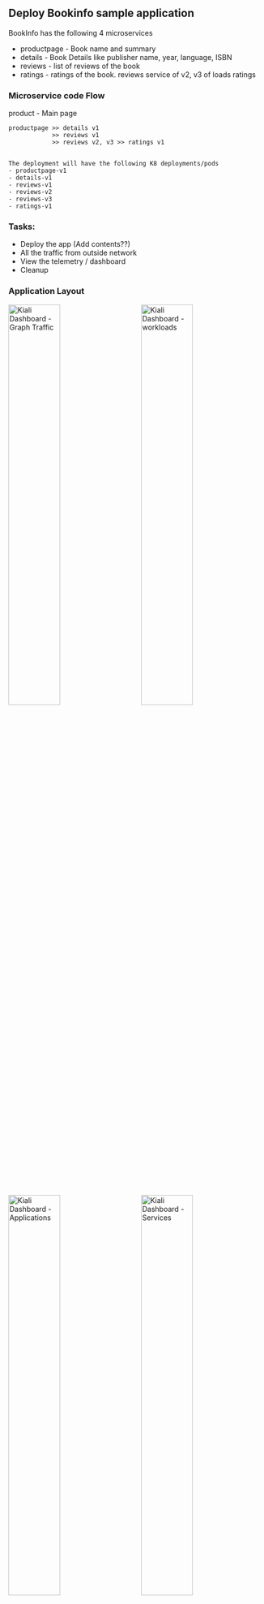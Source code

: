 ## Deploy Bookinfo sample application
BookInfo has the following 4 microservices 
- productpage   - Book name and summary 
- details       - Book Details like publisher name, year, language, ISBN 
- reviews       - list of reviews of the book
- ratings       - ratings of the book. reviews service of v2, v3 of loads ratings


### Microservice code Flow 
product - Main page

```
productpage >> details v1
            >> reviews v1
            >> reviews v2, v3 >> ratings v1


The deployment will have the following K8 deployments/pods 
- productpage-v1
- details-v1
- reviews-v1
- reviews-v2
- reviews-v3
- ratings-v1

```

### Tasks:
- Deploy the app (Add contents??)
- All the traffic from outside network
- View the telemetry / dashboard
- Cleanup

### Application Layout
 <img src="./Images/kiali-dashboard-graph-traffic.png" width="45%" alt="Kiali Dashboard - Graph Traffic">
  &nbsp; &nbsp; &nbsp; &nbsp;
  <img src="./Images/kiali-dashboard-workloads.png" width="45%" alt="Kiali Dashboard - workloads">
  <img src="./Images/kiali-dashboard-applications.png" width="45%" alt="Kiali Dashboard - Applications">
  &nbsp; &nbsp; &nbsp; &nbsp;
  <img src="./Images/kiali-dashboard-services.png" width="45%" alt="Kiali Dashboard - Services">
</p><p align="center">


### Deploy Bookinfo App
```
# Deploy the Bookinfo sample application. 
# The application will start. As each pod becomes ready, the Istio sidecar will be deployed along with it.
#kubectl apply -f ~/work/istio-1.20.0/samples/bookinfo/platform/kube/bookinfo.yaml
kubectl apply -f ./yaml-files/bookinfo.yaml


# List services:
kubectl get services

# List pods:
# Make sure there are two containers in every pod.kubectl get pods

# Check if the app is running inside the cluster and serving HTML pages by checking for the page title in the response:
kubectl exec "$(kubectl get pod -l app=ratings -o jsonpath='{.items[0].metadata.name}')" -c ratings -- curl -sS productpage:9080/productpage | grep -o "<title>.*</title>"
 # Sample output: <title>Simple Bookstore App</title>
```


### Open the application to outside traffic
The Bookinfo application is deployed but not accessible from the outside. To make it accessible, you need to create an Istio Ingress Gateway, which maps a path to a route at the edge of your mesh.

```
# Set path for istioctl if not set
[[ ":$PATH:" != *":~/work/istio-1.20.0/bin:"* ]] && PATH="~/work/istio-1.20.0/bin:${PATH}"

# Associate this application with the Istio gateway:

#kubectl apply -f  ~/work/istio-1.20.0/samples/bookinfo/networking/bookinfo-gateway.yaml
kubectl apply -f  ./yaml-files/bookinfo-gateway.yaml
 #gateway.networking.istio.io/bookinfo-gateway created
 #virtualservice.networking.istio.io/bookinfo created

# Ensure that there are no issues with the configuration:
istioctl analyze
```


### Determining the ingress IP and ports
set the INGRESS_HOST and INGRESS_PORT variables for accessing the gateway.

```
# Minikube - Run in a new terminal window
# start a Minikube tunnel that sends traffic to your Istio Ingress Gateway. 
# This will provide an external load balancer, EXTERNAL-IP, for service/istio-ingressgateway.

minikube tunnel

#Set the ingress host and ports variables:
export INGRESS_HOST=$(kubectl -n istio-system get service istio-ingressgateway -o jsonpath='{.status.loadBalancer.ingress[0].ip}')
export INGRESS_PORT=$(kubectl -n istio-system get service istio-ingressgateway -o jsonpath='{.spec.ports[?(@.name=="http2")].port}')
export SECURE_INGRESS_PORT=$(kubectl -n istio-system get service istio-ingressgateway -o jsonpath='{.spec.ports[?(@.name=="https")].port}')

# Ensure an IP address and ports were successfully assigned to each environment variable:

echo "$INGRESS_HOST"        #127.0.0.1
echo "$INGRESS_PORT"        #80
echo "$SECURE_INGRESS_PORT" #443

# Set GATEWAY_URL:
export GATEWAY_URL=$INGRESS_HOST:$INGRESS_PORT
echo "$GATEWAY_URL"         # 127.0.0.1:80
```

### Verify the external access
View the Bookinfo product page from the browser.   ex: http://10.108.229.139/productpage
```
# Get the product page URL 
echo "http://$GATEWAY_URL/productpage"      

# Open the browsUer and past the above URL
```

### Telemetry - View the dashboard

```
# Install Kiali and the other addons and wait for them to be deployed.

#kubectl apply -f ~/work/istio-1.20.0/samples/addons
kubectl apply -f ./yaml-files/addons

kubectl rollout status deployment/kiali -n istio-system

# send a some requests to the productpage service
for i in $(seq 1 100); do curl -s -o /dev/null "http://$GATEWAY_URL/productpage"; done

# Launch the dashboard
istioctl dashboard kiali
```

In the left navigation menu, select Graph and in the Namespace drop down, select default.

The Kiali dashboard shows an overview of mesh with the relationships between the services in the Bookinfo sample application. It also provides filters to visualize the traffic flow.


### Fetch the service and App information
kubectl get all -n istio-system
```
Output:
NAME                                       READY   STATUS    RESTARTS   AGE
pod/grafana-7bd5db55c4-7cvz7               1/1     Running   0          147m
pod/istio-egressgateway-587d8cdb96-7vp2v   1/1     Running   0          163m
pod/istio-ingressgateway-d44f5ccd6-p4zzc   1/1     Running   0          163m
pod/istiod-8d5c88bcc-f9jt9                 1/1     Running   0          163m
pod/jaeger-78756f7d48-qj5r2                1/1     Running   0          147m
pod/kiali-55bfd5c754-f7hdt                 1/1     Running   0          147m
pod/prometheus-67f6764db9-p5djh            2/2     Running   0          147m

NAME                           TYPE           CLUSTER-IP       EXTERNAL-IP      PORT(S)                                                                      AGE
service/grafana                ClusterIP      10.102.106.0     <none>           3000/TCP                                                                     147m
service/istio-egressgateway    ClusterIP      10.102.242.47    <none>           80/TCP,443/TCP                                                               163m
service/istio-ingressgateway   LoadBalancer   10.108.229.139   10.108.229.139   15021:30189/TCP,80:31047/TCP,443:31514/TCP,31400:31198/TCP,15443:30421/TCP   163m
service/istiod                 ClusterIP      10.105.107.14    <none>           15010/TCP,15012/TCP,443/TCP,15014/TCP                                        163m
service/jaeger-collector       ClusterIP      10.103.171.90    <none>           14268/TCP,14250/TCP,9411/TCP,4317/TCP,4318/TCP                               147m
service/kiali                  ClusterIP      10.96.235.66     <none>           20001/TCP,9090/TCP                                                           147m
service/loki-headless          ClusterIP      None             <none>           3100/TCP                                                                     147m
service/prometheus             ClusterIP      10.96.208.132    <none>           9090/TCP                                                                     147m
service/tracing                ClusterIP      10.96.160.193    <none>           80/TCP,16685/TCP                                                             147m
service/zipkin                 ClusterIP      10.107.6.24      <none>           9411/TCP                                                                     147m

NAME                                   READY   UP-TO-DATE   AVAILABLE   AGE
deployment.apps/grafana                1/1     1            1           147m
deployment.apps/istio-egressgateway    1/1     1            1           163m
deployment.apps/istio-ingressgateway   1/1     1            1           163m
deployment.apps/istiod                 1/1     1            1           163m
deployment.apps/jaeger                 1/1     1            1           147m
deployment.apps/kiali                  1/1     1            1           147m
deployment.apps/prometheus             1/1     1            1           147m

NAME                                             DESIRED   CURRENT   READY   AGE
replicaset.apps/grafana-7bd5db55c4               1         1         1       147m
replicaset.apps/istio-egressgateway-587d8cdb96   1         1         1       163m
replicaset.apps/istio-ingressgateway-d44f5ccd6   1         1         1       163m
replicaset.apps/istiod-8d5c88bcc                 1         1         1       163m
replicaset.apps/jaeger-78756f7d48                1         1         1       147m
replicaset.apps/kiali-55bfd5c754                 1         1         1       147m
replicaset.apps/prometheus-67f6764db9            1         1         1       147m
```


kubectl get pods -ALL

```
Output:
NAMESPACE              NAME                                        READY   STATUS      RESTARTS      AGE    L
default                details-v1-7745b6fcf4-v8swp                 2/2     Running     0             163m   
default                loki-0                                      2/2     Running     0             147m   
default                productpage-v1-6f89b6c557-flj4h             2/2     Running     0             163m   
default                ratings-v1-77bdbf89bb-smxzg                 2/2     Running     0             163m   
default                reviews-v1-667b5cc65d-pdvbr                 2/2     Running     0             163m   
default                reviews-v2-6f76498fc8-q8kdd                 2/2     Running     0             163m   
default                reviews-v3-5d8667cc66-m42jf                 2/2     Running     0             163m   
ingress-nginx          ingress-nginx-admission-create-x9b4v        0/1     Completed   0             12h    
ingress-nginx          ingress-nginx-admission-patch-br52m         0/1     Completed   1             12h    
ingress-nginx          ingress-nginx-controller-77669ff58-94xkv    1/1     Running     2 (11h ago)   12h    
istio-system           grafana-7bd5db55c4-7cvz7                    1/1     Running     0             148m   
istio-system           istio-egressgateway-587d8cdb96-7vp2v        1/1     Running     0             164m   
istio-system           istio-ingressgateway-d44f5ccd6-p4zzc        1/1     Running     0             164m   
istio-system           istiod-8d5c88bcc-f9jt9                      1/1     Running     0             164m   
istio-system           jaeger-78756f7d48-qj5r2                     1/1     Running     0             148m   
istio-system           kiali-55bfd5c754-f7hdt                      1/1     Running     0             147m   
istio-system           prometheus-67f6764db9-p5djh                 2/2     Running     0             147m   
kube-system            coredns-787d4945fb-mb9xb                    1/1     Running     2 (11h ago)   12h    
kube-system            etcd-minikube                               1/1     Running     2 (11h ago)   12h    
kube-system            kube-apiserver-minikube                     1/1     Running     2 (11h ago)   12h    
kube-system            kube-controller-manager-minikube            1/1     Running     2 (11h ago)   12h    
kube-system            kube-proxy-fkdkj                            1/1     Running     2 (11h ago)   12h    
kube-system            kube-scheduler-minikube                     1/1     Running     2 (11h ago)   12h    
kube-system            metrics-server-5f8fcc9bb7-25ggv             1/1     Running     3 (11h ago)   12h    
kube-system            storage-provisioner                         1/1     Running     5 (11h ago)   12h    
kubernetes-dashboard   dashboard-metrics-scraper-5c6664855-rd7jj   1/1     Running     2 (11h ago)   12h    
kubernetes-dashboard   kubernetes-dashboard-55c4cbbc7c-vz9zn       1/1     Running     3 (11h ago)   12h 
```


### Cleanup
```
# Delete the Bookinfo sample application and its configuration
 ./yaml-file/cleanup.sh
 kubectl delete -f ./yaml-file/addons
 kubectl delete -f ./yaml-file/bookinfo-gateway.yaml
 kubectl delete -f ./yaml-file/bookinfo.yaml

# ~/work/istio-1.20.0/samples/bookinfo/platform/kube/cleanup.sh
# kubectl delete -f ~/work/istio-1.20.0/samples/addons
# kubectl delete -f  ~/work/istio-1.20.0/samples/bookinfo/networking/bookinfo-gateway.yaml
# kubectl delete -f ~/work/istio-1.20.0/samples/bookinfo/platform/kube/bookinfo.yaml
```

### Reference links:
- [Istio getting started official guide](https://istio.io/latest/docs/setup/getting-started/)
- [Istio tutorial](https://medium.com/google-cloud/istio-service-mesh-101-part-1-3-f07a8fedeea8)
